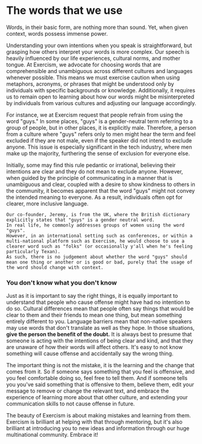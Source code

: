 # The words that we use

Words, in their basic form, are nothing more than sound. Yet, when given context, words possess immense power.

Understanding your own intentions when you speak is straightforward, but grasping how others interpret your words is more complex. Our speech is heavily influenced by our life experiences, cultural norms, and mother tongue. At Exercism, we advocate for choosing words that are comprehensible and unambiguous across different cultures and languages whenever possible. This means we must exercise caution when using metaphors, acronyms, or phrases that might be understood only by individuals with specific backgrounds or knowledge. Additionally, it requires us to remain open to learning about how our words might be misinterpreted by individuals from various cultures and adjusting our language accordingly.

For instance, we at Exercism request that people refrain from using the word "guys." In some places, "guys" is a gender-neutral term referring to a group of people, but in other places, it is explicitly male. Therefore, a person from a culture where "guys" refers only to men might hear the term and feel excluded if they are not male, even if the speaker did not intend to exclude anyone. This issue is especially significant in the tech industry, where men make up the majority, furthering the sense of exclusion for everyone else.

Initially, some may find this rule pedantic or irrational, believing their intentions are clear and they do not mean to exclude anyone. However, when guided by the principle of communicating in a manner that is unambiguous and clear, coupled with a desire to show kindness to others in the community, it becomes apparent that the word "guys" might not convey the intended meaning to everyone. As a result, individuals often opt for clearer, more inclusive language.

```exercism/note
Our co-founder, Jeremy, is from the UK, where the British dictionary explicitly states that "guys" is a gender neutral word.
In real life, he commonly addresses groups of women using the word "guys".
However, in an international setting such as conferences, or within a multi-national platform such as Exercism, he would choose to use a clearer word such as "folks" (or occasionally y'all when he's feeling particularly Texan).
As such, there is no judgement about whether the word "guys" should mean one thing or another or is good or bad, purely that the usage of the word should change with context.
```

### You don't know what you don't know

Just as it is important to say the right things, it is equally important to understand that people who cause offense might have had no intention to do so.
Cultural differences mean that people often say things that would be clear to them and their friends to mean one thing, but mean something entirely different to you.
Language barriers mean that non-native speakers may use words that don't translate as well as they hope.
In those situations, **give the person the benefit of the doubt.**
It is always best to presume that someone is acting with the intentions of being clear and kind, and that they are unaware of how their words will affect others.
It's easy to not know something will cause offense and accidentally say the wrong thing.

The important thing is not the mistake, it is the learning and the change that comes from it.
So if someone says something that you feel is offensive, and you feel comfortable doing so, feel free to tell them.
And if someone tells you you've said something that is offensive to them, believe them, edit your message to remove or change the relevant text, and embrace the experience of learning more about that other culture, and extending your communication skills to not cause offense in future.

The beauty of Exercism is about making mistakes and learning from them.
Exercism is brilliant at helping with that through mentoring, but it's also brilliant at introducing you to new ideas and information through our huge multinational community.
Embrace it!
